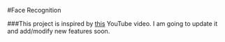 #Face Recognition

###This project is inspired by [this](https://www.youtube.com/watch?v=XIrOM9oP3pA&t=1273s) YouTube video. I am going to update it and add/modify new features soon.
